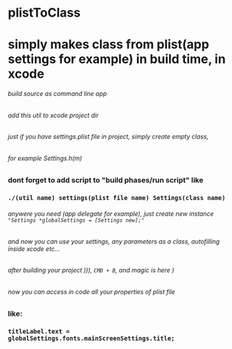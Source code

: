 # plistToClass
# simply makes class from plist(app settings for example) in build time, in xcode


###### build source as command line app
###### add this util to xcode project dir

###### just if you have settings.plist file in project, simply create empty class,
###### for example Settings.h(m) 
### dont forget to add script to "build phases/run script" like 
### `./(util name) settings(plist file name) Settings(class name)`
###### anywere you need (app delegate for example), just create new instance `"Settings *globalSettings = [Settings new];"`
###### and now you can use your settings, any parameters as a class, autofilling inside xcode etc...
###### after building your project ))), `CMD + B`, and magic is here )
###### now you can access in code all your properties of plist file 
### like:
### `titleLabel.text =  globalSettings.fonts.mainScreenSettings.title;`

